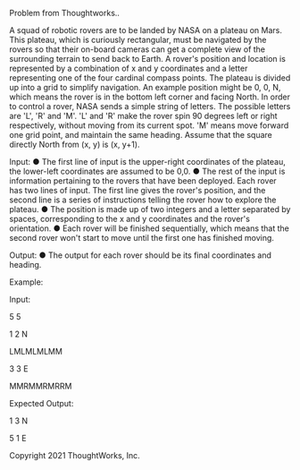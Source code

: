 Problem from Thoughtworks..

A squad of robotic rovers are to be landed by NASA on a plateau on Mars. This plateau, which is curiously rectangular, must be navigated by the rovers so that their on-board cameras can get a complete view of the surrounding terrain to send back to Earth.
A rover's position and location is represented by a combination of x and y coordinates and a letter representing one of the four cardinal compass points. The plateau is divided up into a grid to simplify navigation. An example position might be 0, 0, N, which means the rover is in the bottom left corner and facing North.
In order to control a rover, NASA sends a simple string of letters. The possible letters are 'L', 'R' and 'M'. 'L' and 'R' make the rover spin 90 degrees left or right respectively, without moving from its current spot. 'M' means move forward one grid point, and maintain the same heading.
Assume that the square directly North from (x, y) is (x, y+1).
 
Input:
●      The first line of input is the upper-right coordinates of the plateau, the lower-left coordinates are assumed to be 0,0.
●      The rest of the input is information pertaining to the rovers that have been deployed. Each rover has two lines of input. The first line gives the rover's position, and the second line is a series of instructions telling the rover how to explore the plateau.
●      The position is made up of two integers and a letter separated by spaces, corresponding to the x and y coordinates and the rover's orientation.
●      Each rover will be finished sequentially, which means that the second rover won't start to move until the first one has finished moving.
 
Output:
●      The output for each rover should be its final coordinates and heading.
 
Example:
 
Input:

5 5

1 2 N

LMLMLMLMM

3 3 E

MMRMMRMRRM

 
Expected Output:

1 3 N

5 1 E

Copyright 2021 ThoughtWorks, Inc.
